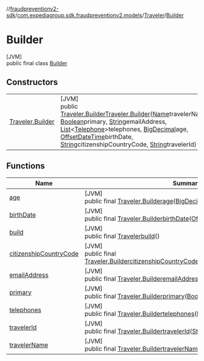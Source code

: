 //[fraudpreventionv2-sdk](../../../../index.md)/[com.expediagroup.sdk.fraudpreventionv2.models](../../index.md)/[Traveler](../index.md)/[Builder](index.md)

# Builder

[JVM]\
public final class [Builder](index.md)

## Constructors

| | |
|---|---|
| [Traveler.Builder](-traveler.-builder.md) | [JVM]<br>public [Traveler.Builder](index.md)[Traveler.Builder](-traveler.-builder.md)([Name](../../-name/index.md)travelerName, [Boolean](https://docs.oracle.com/javase/8/docs/api/java/lang/Boolean.html)primary, [String](https://docs.oracle.com/javase/8/docs/api/java/lang/String.html)emailAddress, [List](https://docs.oracle.com/javase/8/docs/api/java/util/List.html)&lt;[Telephone](../../-telephone/index.md)&gt;telephones, [BigDecimal](https://docs.oracle.com/javase/8/docs/api/java/math/BigDecimal.html)age, [OffsetDateTime](https://docs.oracle.com/javase/8/docs/api/java/time/OffsetDateTime.html)birthDate, [String](https://docs.oracle.com/javase/8/docs/api/java/lang/String.html)citizenshipCountryCode, [String](https://docs.oracle.com/javase/8/docs/api/java/lang/String.html)travelerId) |

## Functions

| Name | Summary |
|---|---|
| [age](age.md) | [JVM]<br>public final [Traveler.Builder](index.md)[age](age.md)([BigDecimal](https://docs.oracle.com/javase/8/docs/api/java/math/BigDecimal.html)age) |
| [birthDate](birth-date.md) | [JVM]<br>public final [Traveler.Builder](index.md)[birthDate](birth-date.md)([OffsetDateTime](https://docs.oracle.com/javase/8/docs/api/java/time/OffsetDateTime.html)birthDate) |
| [build](build.md) | [JVM]<br>public final [Traveler](../index.md)[build](build.md)() |
| [citizenshipCountryCode](citizenship-country-code.md) | [JVM]<br>public final [Traveler.Builder](index.md)[citizenshipCountryCode](citizenship-country-code.md)([String](https://docs.oracle.com/javase/8/docs/api/java/lang/String.html)citizenshipCountryCode) |
| [emailAddress](email-address.md) | [JVM]<br>public final [Traveler.Builder](index.md)[emailAddress](email-address.md)([String](https://docs.oracle.com/javase/8/docs/api/java/lang/String.html)emailAddress) |
| [primary](primary.md) | [JVM]<br>public final [Traveler.Builder](index.md)[primary](primary.md)([Boolean](https://docs.oracle.com/javase/8/docs/api/java/lang/Boolean.html)primary) |
| [telephones](telephones.md) | [JVM]<br>public final [Traveler.Builder](index.md)[telephones](telephones.md)([List](https://docs.oracle.com/javase/8/docs/api/java/util/List.html)&lt;[Telephone](../../-telephone/index.md)&gt;telephones) |
| [travelerId](traveler-id.md) | [JVM]<br>public final [Traveler.Builder](index.md)[travelerId](traveler-id.md)([String](https://docs.oracle.com/javase/8/docs/api/java/lang/String.html)travelerId) |
| [travelerName](traveler-name.md) | [JVM]<br>public final [Traveler.Builder](index.md)[travelerName](traveler-name.md)([Name](../../-name/index.md)travelerName) |
